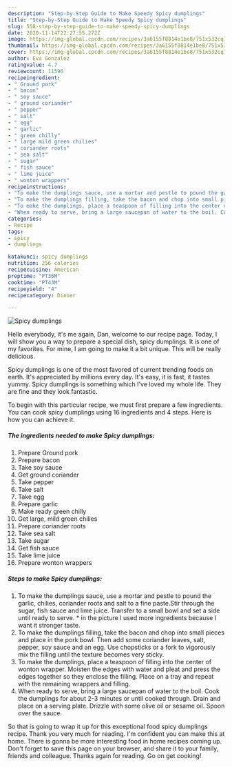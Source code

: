 ```yaml
---
description: "Step-by-Step Guide to Make Speedy Spicy dumplings"
title: "Step-by-Step Guide to Make Speedy Spicy dumplings"
slug: 558-step-by-step-guide-to-make-speedy-spicy-dumplings
date: 2020-11-14T22:27:55.272Z
image: https://img-global.cpcdn.com/recipes/3a6155f8814e1be8/751x532cq70/spicy-dumplings-recipe-main-photo.jpg
thumbnail: https://img-global.cpcdn.com/recipes/3a6155f8814e1be8/751x532cq70/spicy-dumplings-recipe-main-photo.jpg
cover: https://img-global.cpcdn.com/recipes/3a6155f8814e1be8/751x532cq70/spicy-dumplings-recipe-main-photo.jpg
author: Eva Gonzalez
ratingvalue: 4.7
reviewcount: 11596
recipeingredient:
- " Ground pork"
- " bacon"
- " soy sauce"
- " ground coriander"
- " pepper"
- " salt"
- " egg"
- " garlic"
- " green chilly"
- " large mild green chilies"
- " coriander roots"
- " sea salt"
- " sugar"
- " fish sauce"
- " lime juice"
- " wonton wrappers"
recipeinstructions:
- "To make the dumplings sauce, use a mortar and pestle to pound the garlic, chilies, coriander roots and salt to a fine paste.Stir through the sugar, fish sauce and lime juice. Transfer to a small bowl and set a side until ready to serve. * in the picture I used more ingredients because I want it stronger taste."
- "To make the dumplings filling, take the bacon and chop into small pieces and place in the pork bowl. Then add some coriander leaves, salt, pepper, soy sauce and an egg. Use chopsticks or a fork to vigorously mix the filling until the texture becomes very sticky."
- "To make the dumplings, place a teaspoon of filling into the center of wonton wrapper. Moisten the edges with water and pleat and press the edges together so they enclose the filling. Place on a tray and repeat with the remaining wrappers and filling."
- "When ready to serve, bring a large saucepan of water to the boil. Cook the dumplings for about 2-3 minutes or until cooked through. Drain and place on a serving plate. Drizzle with some olive oil or sesame oil. Spoon over the sauce."
categories:
- Recipe
tags:
- spicy
- dumplings

katakunci: spicy dumplings 
nutrition: 256 calories
recipecuisine: American
preptime: "PT36M"
cooktime: "PT43M"
recipeyield: "4"
recipecategory: Dinner

---
```



![Spicy dumplings](https://img-global.cpcdn.com/recipes/3a6155f8814e1be8/751x532cq70/spicy-dumplings-recipe-main-photo.jpg)

Hello everybody, it's me again, Dan, welcome to our recipe page. Today, I will show you a way to prepare a special dish, spicy dumplings. It is one of my favorites. For mine, I am going to make it a bit unique. This will be really delicious.



Spicy dumplings is one of the most favored of current trending foods on earth. It's appreciated by millions every day. It's easy, it is fast, it tastes yummy. Spicy dumplings is something which I've loved my whole life. They are fine and they look fantastic.


To begin with this particular recipe, we must first prepare a few ingredients. You can cook spicy dumplings using 16 ingredients and 4 steps. Here is how you can achieve it.

<!--inarticleads1-->

##### The ingredients needed to make Spicy dumplings:

1. Prepare  Ground pork
1. Prepare  bacon
1. Take  soy sauce
1. Get  ground coriander
1. Take  pepper
1. Take  salt
1. Take  egg
1. Prepare  garlic
1. Make ready  green chilly
1. Get  large, mild green chilies
1. Prepare  coriander roots
1. Take  sea salt
1. Take  sugar
1. Get  fish sauce
1. Take  lime juice
1. Prepare  wonton wrappers




<!--inarticleads2-->

##### Steps to make Spicy dumplings:

1. To make the dumplings sauce, use a mortar and pestle to pound the garlic, chilies, coriander roots and salt to a fine paste.Stir through the sugar, fish sauce and lime juice. Transfer to a small bowl and set a side until ready to serve. * in the picture I used more ingredients because I want it stronger taste.
1. To make the dumplings filling, take the bacon and chop into small pieces and place in the pork bowl. Then add some coriander leaves, salt, pepper, soy sauce and an egg. Use chopsticks or a fork to vigorously mix the filling until the texture becomes very sticky.
1. To make the dumplings, place a teaspoon of filling into the center of wonton wrapper. Moisten the edges with water and pleat and press the edges together so they enclose the filling. Place on a tray and repeat with the remaining wrappers and filling.
1. When ready to serve, bring a large saucepan of water to the boil. Cook the dumplings for about 2-3 minutes or until cooked through. Drain and place on a serving plate. Drizzle with some olive oil or sesame oil. Spoon over the sauce.




So that is going to wrap it up for this exceptional food spicy dumplings recipe. Thank you very much for reading. I'm confident you can make this at home. There is gonna be more interesting food in home recipes coming up. Don't forget to save this page on your browser, and share it to your family, friends and colleague. Thanks again for reading. Go on get cooking!
